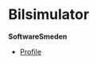 # Bilsimulator




**SoftwareSmeden**

- [Profile](https://github.com/SoftwareSmeden "SoftwareSmeden")

